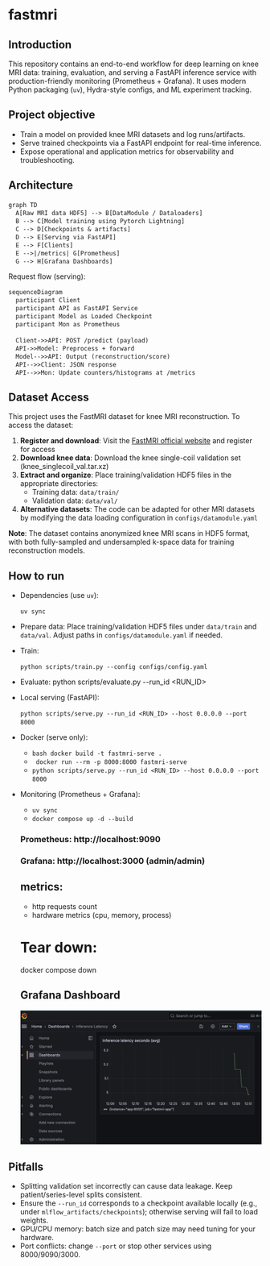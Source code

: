 # fastmri

## Introduction
This repository contains an end-to-end workflow for deep learning on knee MRI data: training, evaluation, and serving a FastAPI inference service with production-friendly monitoring (Prometheus + Grafana). It uses modern Python packaging (`uv`), Hydra-style configs, and ML experiment tracking.

## Project objective
- Train a model on provided knee MRI datasets and log runs/artifacts.
- Serve trained checkpoints via a FastAPI endpoint for real-time inference.
- Expose operational and application metrics for observability and troubleshooting.

## Architecture
```mermaid
graph TD
  A[Raw MRI data HDF5] --> B[DataModule / Dataloaders]
  B --> C[Model training using Pytorch Lightning]
  C --> D[Checkpoints & artifacts]
  D --> E[Serving via FastAPI]
  E --> F[Clients]
  E -->|/metrics| G[Prometheus]
  G --> H[Grafana Dashboards]
```

Request flow (serving):
```mermaid
sequenceDiagram
  participant Client
  participant API as FastAPI Service
  participant Model as Loaded Checkpoint
  participant Mon as Prometheus

  Client->>API: POST /predict (payload)
  API->>Model: Preprocess + forward
  Model-->>API: Output (reconstruction/score)
  API-->>Client: JSON response
  API-->>Mon: Update counters/histograms at /metrics
```

## Dataset Access
This project uses the FastMRI dataset for knee MRI reconstruction. To access the dataset:

1. **Register and download**: Visit the [FastMRI official website](https://fastmri.org/) and register for access
2. **Download knee data**: Download the knee single-coil validation set (knee_singlecoil_val.tar.xz)
3. **Extract and organize**: Place training/validation HDF5 files in the appropriate directories:
   - Training data: `data/train/`
   - Validation data: `data/val/`
4. **Alternative datasets**: The code can be adapted for other MRI datasets by modifying the data loading configuration in `configs/datamodule.yaml`

**Note**: The dataset contains anonymized knee MRI scans in HDF5 format, with both fully-sampled and undersampled k-space data for training reconstruction models.

## How to run
- Dependencies (use `uv`):
  
    ``uv sync``

- Prepare data:
  Place training/validation HDF5 files under `data/train` and `data/val`. Adjust paths in `configs/datamodule.yaml` if needed.

- Train:
  
  ``python scripts/train.py --config configs/config.yaml``

- Evaluate:
  python scripts/evaluate.py --run_id <RUN_ID>

- Local serving (FastAPI):
  
  ``python scripts/serve.py --run_id <RUN_ID> --host 0.0.0.0 --port 8000``

- Docker (serve only): <br>
  * ``bash docker build -t fastmri-serve .`` <br>
  * `` docker run --rm -p 8000:8000 fastmri-serve``
  * ``python scripts/serve.py --run_id <RUN_ID> --host 0.0.0.0 --port 8000``

- Monitoring (Prometheus + Grafana):<br>
  * ``uv sync`` <br>
  * ``docker compose up -d --build``
  
  ### Prometheus: http://localhost:9090
  ### Grafana: http://localhost:3000 (admin/admin)
  ## metrics: 
    * http requests count
    * hardware metrics (cpu, memory, process)

  # Tear down:
  docker compose down

  ## Grafana Dashboard
  ![Grafana Latency](grafana_latency.png)

## Pitfalls
- Splitting validation set incorrectly can cause data leakage. Keep patient/series-level splits consistent.
- Ensure the `--run_id` corresponds to a checkpoint available locally (e.g., under `mlflow_artifacts/checkpoints`); otherwise serving will fail to load weights.
- GPU/CPU memory: batch size and patch size may need tuning for your hardware.
- Port conflicts: change `--port` or stop other services using 8000/9090/3000.
